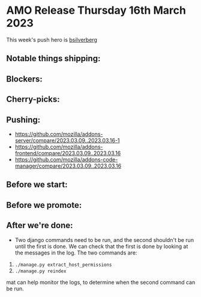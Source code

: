 # AMO Release Thursday 16th March 2023

This week's push hero is [bsilverberg](https://github.com/bobsilverberg)

## Notable things shipping:

## Blockers:

## Cherry-picks:


## Pushing:

- https://github.com/mozilla/addons-server/compare/2023.03.09..2023.03.16-1
- https://github.com/mozilla/addons-frontend/compare/2023.03.09..2023.03.16
- https://github.com/mozilla/addons-code-manager/compare/2023.03.09..2023.03.16

## Before we start:

## Before we promote:

## After we're done:
- Two django commands need to be run, and the second shouldn't be run until the first is done. We can check that the first is done by looking at the messages in the log. The two commands are:
1. `./manage.py extract_host_permissions`
2. `./manage.py reindex`

mat can help monitor the logs, to determine when the second command can be run.
